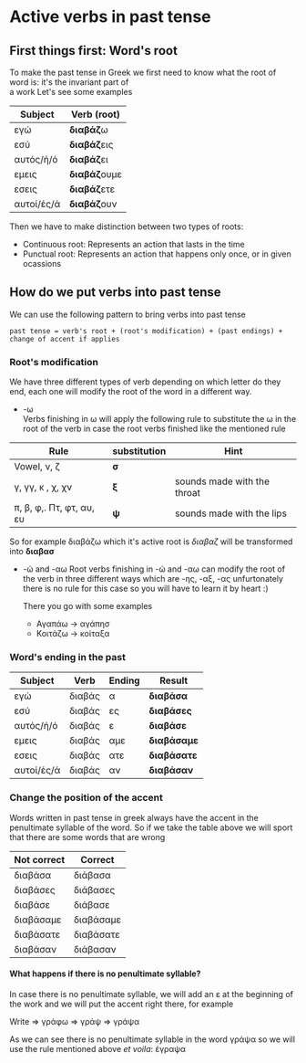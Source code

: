 # Active verbs in past tense

## First things first: Word's root

To make the past tense in Greek we first need to know what the root of word is: it's the invariant part of  
a work Let's see some examples  

| Subject  		| Verb (**root**)	|
| ------------- | ------------------|
| εγώ  			| **διαβάζ**ω  		|
| εσύ  			| **διαβάζ**εις  	|
| αυτός/ή/ό  	| **διαβάζ**ει 		|
| εμεις  		| **διαβάζ**ουμε	|
| εσεις  		| **διαβάζ**ετε  	|
| αυτοί/ές/ά  	| **διαβάζ**ουν  	|

Then we have to make distinction between two types of roots:  
- Continuous root: Represents an action that lasts in the time
- Punctual root: Represents an action that happens only once, or in given ocassions


## How do we put verbs into past tense

We can use the following pattern to bring verbs into past tense

```
past tense = verb's root + (root's modification) + (past endings) + change of accent if applies 
```

### Root's modification

We have three different types of verb depending on which letter do they end, each one will modify the root of the word in a different way.

- -ω  
	Verbs finishing in ω will apply the following rule to substitute the ω in the root of the verb in case the root verbs finished like the mentioned rule

| Rule  					| substitution		| Hint							|  
| --------------------------| ------------------|-------------------------------|
| Vowel, ν, ζ 				| **σ**				|								|
| γ, γγ, κ , χ, χν			| **ξ**				| sounds made with the throat	|
| π, β, φ,. Πτ, φτ, αυ, ευ 	| **ψ**				| sounds made with the lips		|

So for example διαβάζω which it's active root is *διαβαζ* will be transformed into **διαβασ**


- -ώ and -αω
	Root verbs finishing in -ώ and -αω can modify the root of the verb in three different ways which are -ης, -αξ, -ας unfurtonately there is no rule for this case so you will have to learn it by heart :)

	There you go with some examples  
	* Αγαπάω 	-> αγάπησ
	* Κοιτάζω 	-> κοίταξα

### Word's ending in the past

| Subject  		| Verb 		| Ending 	| Result 		|
| ------------- | ----------|-----------|---------------|
| εγώ  			| διαβάς	|	α		| **διαβάσα**	|
| εσύ  			| διαβάς	|	ες		| **διαβάσες**	|
| αυτός/ή/ό  	| διαβάς	|	ε		| **διαβάσε**	|
| εμεις  		| διαβάς	|	αμε		| **διαβάσαμε**	|
| εσεις  		| διαβάς	|	ατε		| **διαβάσατε**	|
| αυτοί/ές/ά  	| διαβάς	|	αν		| **διαβάσαν**	|

### Change the position of the accent

Words written in past tense in greek always have the accent in the penultimate syllable of the word. So if we take the table above we will sport that there are some words that are wrong

| Not correct 	|	Correct		|
|-----------	|---------------|
| διαβάσα		| διάβασα		|
| διαβάσες		| διάβασες		|
| διαβάσε		| διάβασε		|
| διαβάσαμε		| διαβάσαμε		|
| διαβάσατε		| διαβάσατε		|
| διαβάσαν		| διάβασαν		|

#### What happens if there is no penultimate syllable?

In case there is no penultimate syllable, we will add an ε at the beginning of the work and we will put the accent right there, for example

Write => γράφω => γράψ => γράψα

As we can see there is no penultimate syllable in the word γράψα so we will use the rule mentioned above _et voila_: έγραψα